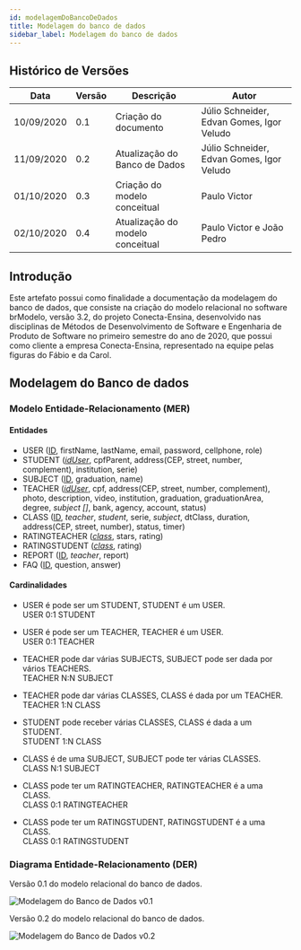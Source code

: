 ```yaml
---
id: modelagemDoBancoDeDados
title: Modelagem do banco de dados
sidebar_label: Modelagem do banco de dados
---
```


## Histórico de Versões

| Data | Versão | Descrição | Autor |
|--------|-----------|---------------|---------|
| 10/09/2020 | 0.1 | Criação do documento | Júlio Schneider, Edvan Gomes, Igor Veludo |
| 11/09/2020 | 0.2 | Atualização do Banco de Dados | Júlio Schneider, Edvan Gomes, Igor Veludo |
| 01/10/2020 | 0.3 | Criação do modelo conceitual | Paulo Victor |
| 02/10/2020 | 0.4 | Atualização do modelo conceitual | Paulo Victor e João Pedro |

## Introdução

Este artefato possui como finalidade a documentação da modelagem do banco de dados, que consiste na criação do modelo relacional no software brModelo, versão 3.2, do projeto Conecta-Ensina, desenvolvido nas disciplinas de Métodos de Desenvolvimento de Software e Engenharia de Produto de Software no primeiro semestre do ano de 2020, que possui como cliente a empresa Conecta-Ensina, representado na equipe pelas figuras do Fábio e da Carol.

## Modelagem do Banco de dados

### Modelo Entidade-Relacionamento (MER)

#### Entidades

- USER (<u>ID</u>, firstName, lastName, email, password, cellphone, role)
- STUDENT (<u>*idUser*</u>, cpfParent, address(CEP, street, number, complement), institution, serie)
- SUBJECT (<u>ID</u>, graduation, name)
- TEACHER (<u>*idUser*</u>, cpf, address(CEP, street, number, complement), photo, description, video, institution, graduation, graduationArea, degree, *subject []*, bank, agency, account, status)
- CLASS (<u>ID</u>, *teacher*, *student*, serie, *subject*, dtClass, duration, address(CEP, street, number), status, timer)
- RATINGTEACHER (<u>*class*</u>, stars, rating)
- RATINGSTUDENT (<u>*class*</u>, rating)
- REPORT (<u>ID</u>, *teacher*, report)
- FAQ (<u>ID</u>, question, answer)

#### Cardinalidades

- USER é pode ser um STUDENT, STUDENT é um USER.<br>
USER 0:1 STUDENT

- USER é pode ser um TEACHER, TEACHER é um USER.<br>
USER 0:1 TEACHER

- TEACHER pode dar várias SUBJECTS, SUBJECT pode ser dada por vários TEACHERS.<br>
TEACHER N:N SUBJECT

- TEACHER pode dar várias CLASSES, CLASS é dada por um TEACHER.<br>
TEACHER 1:N CLASS

- STUDENT pode receber várias CLASSES, CLASS é dada a um STUDENT.<br>
STUDENT 1:N CLASS

- CLASS é de uma SUBJECT, SUBJECT pode ter várias CLASSES.<br>
CLASS N:1 SUBJECT

- CLASS pode ter um RATINGTEACHER, RATINGTEACHER é a uma CLASS.<br>
CLASS 0:1 RATINGTEACHER

- CLASS pode ter um RATINGSTUDENT, RATINGSTUDENT é a uma CLASS.<br>
CLASS 0:1 RATINGSTUDENT

### Diagrama Entidade-Relacionamento (DER)

Versão 0.1 do modelo relacional do banco de dados.

![Modelagem do Banco de Dados v0.1](https://raw.githubusercontent.com/fga-eps-mds/2020.1-Conecta-Ensina-Wiki/master/website/static/img/modelagem_banco_de_dados_v01.svg)

Versão 0.2 do modelo relacional do banco de dados. 

![Modelagem do Banco de Dados v0.2](https://raw.githubusercontent.com/fga-eps-mds/2020.1-Conecta-Ensina-Wiki/master/website/static/img/modelagem_banco_de_dados_v02.svg)

